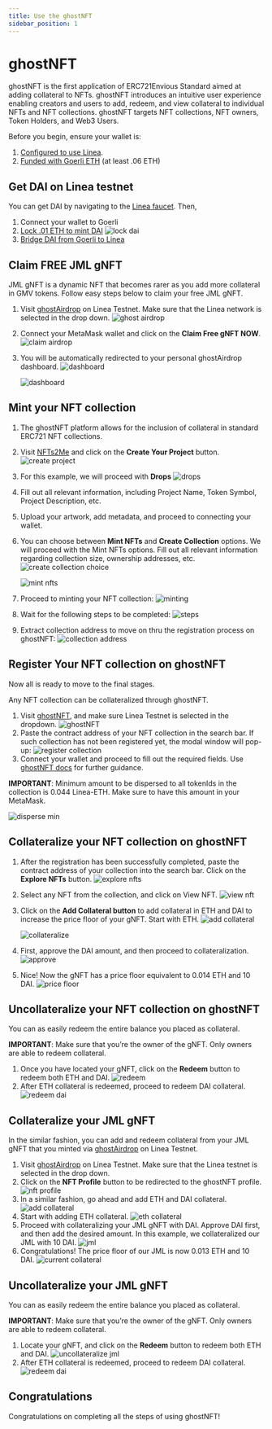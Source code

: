 ```yaml
---
title: Use the ghostNFT
sidebar_position: 1
---
```


# ghostNFT

ghostNFT is the first application of ERC721Envious Standard aimed at adding collateral to NFTs. ghostNFT introduces an intuitive user experience enabling creators and users to add, redeem, and view collateral to individual NFTs and NFT collections. ghostNFT targets NFT collections, NFT owners, Token Holders, and Web3 Users.

Before you begin, ensure your wallet is:

1. [Configured to use Linea](/use-mainnet/set-up-your-wallet.mdx).
1. [Funded with Goerli ETH](/use-linea-testnet/fund.md#get-test-eth-on-goerli) (at least .06 ETH)

## Get DAI on Linea testnet

You can get DAI by navigating to the [Linea faucet](/use-linea-testnet/fund.md). Then,

1. Connect your wallet to Goerli
1. [Lock .01 ETH to mint DAI](/use-linea-testnet/fund.md/#get-other-tokens-on-goerli) ![lock dai](/img/quests/ghost/lock_dai.png)
1. [Bridge DAI from Goerli to Linea](https://goerli.hop.exchange/#/send?token=DAI&sourceNetwork=ethereum&destNetwork=linea)

## Claim FREE JML gNFT

JML gNFT is a dynamic NFT that becomes rarer as you add more collateral in GMV tokens. Follow easy steps below to claim your free JML gNFT.

1. Visit [ghostAirdrop](https://airdrop.ghostchain.io/#/linea/0xD500EFDef75E89Bf6caF5C98F7633575d0049a72) on Linea Testnet. Make sure that the Linea network is selected in the drop down. ![ghost airdrop](/img/quests/ghost/ghost_airdrop.png)
1. Connect your MetaMask wallet and click on the **Claim Free gNFT NOW**. ![claim airdrop](/img/quests/ghost/claim_airdrop.png)
1. You will be automatically redirected to your personal ghostAirdrop dashboard. ![dashboard](/img/quests/ghost/airdrop_dashboard.png)

   ![dashboard](/img/quests/ghost/airdrop_dashboard_2.png)

## Mint your NFT collection

1. The ghostNFT platform allows for the inclusion of collateral in standard ERC721 NFT collections.
1. Visit [NFTs2Me](https://nfts2me.com/) and click on the **Create Your Project** button. ![create project](/img/quests/ghost/create_project.png)
1. For this example, we will proceed with **Drops** ![drops](/img/quests/ghost/drops.png)
1. Fill out all relevant information, including Project Name, Token Symbol, Project Description, etc.
1. Upload your artwork, add metadata, and proceed to connecting your wallet.
1. You can choose between **Mint NFTs** and **Create Collection** options. We will proceed with the Mint NFTs options. Fill out all relevant information regarding collection size, ownership addresses, etc. ![create collection choice](/img/quests/ghost/create_collection.png)

   ![mint nfts](/img/quests/ghost/mint_nfts.png)

1. Proceed to minting your NFT collection: ![minting](/img/quests/ghost/minting.png)
1. Wait for the following steps to be completed: ![steps](/img/quests/ghost/steps.png)
1. Extract collection address to move on thru the registration process on ghostNFT: ![collection address](/img/quests/ghost/collection_address.png)

## Register Your NFT collection on ghostNFT

Now all is ready to move to the final stages.

Any NFT collection can be collateralized through ghostNFT.

1. Visit [ghostNFT](https://app.nft.ghostchain.io/#/linea), and make sure Linea Testnet is selected in the dropdown. ![ghostNFT](/img/quests/ghost/ghostnft.png)
1. Paste the contract address of your NFT collection in the search bar. If such collection has not been registered yet, the modal window will pop-up: ![register collection](/img/quests/ghost/register_collection.png)
1. Connect your wallet and proceed to fill out the required fields. Use [ghostNFT docs](https://docs.nft.ghostchain.io/en/latest/envious-house-usage.html) for further guidance.

**IMPORTANT**: Minimum amount to be dispersed to all tokenIds in the collection is 0.044 Linea-ETH. Make sure to have this amount in your MetaMask.

![disperse min](/img/quests/ghost/min_amt.png)

## Collateralize your NFT collection on ghostNFT

1. After the registration has been successfully completed, paste the contract address of your collection into the search bar. Click on the **Explore NFTs** button. ![explore nfts](/img/quests/ghost/explore_nfts.png)
1. Select any NFT from the collection, and click on View NFT. ![view nft](/img/quests/ghost/view_nft.png)
1. Click on the **Add Collateral button** to add collateral in ETH and DAI to increase the price floor of your gNFT. Start with ETH. ![add collateral](/img/quests/ghost/add_collateral.png)

   ![collateralize](/img/quests/ghost/collateralize.png)

1. First, approve the DAI amount, and then proceed to collateralization. ![approve](/img/quests/ghost/approve.png)
1. Nice! Now the gNFT has a price floor equivalent to 0.014 ETH and 10 DAI. ![price floor](/img/quests/ghost/price_floor.png)

## Uncollateralize your NFT collection on ghostNFT

You can as easily redeem the entire balance you placed as collateral.

**IMPORTANT**: Make sure that you’re the owner of the gNFT. Only owners are able to redeem collateral.

1. Once you have located your gNFT, click on the **Redeem** button to redeem both ETH and DAI. ![redeem](/img/quests/ghost/redeem.png)
1. After ETH collateral is redeemed, proceed to redeem DAI collateral. ![redeem dai](/img/quests/ghost/redeem_dai.png)

## Collateralize your JML gNFT

In the similar fashion, you can add and redeem collateral from your JML gNFT that you minted via [ghostAirdrop](https://airdrop.ghostchain.io/#/linea/0xD500EFDef75E89Bf6caF5C98F7633575d0049a72) on Linea Testnet.

1. Visit [ghostAirdrop](https://airdrop.ghostchain.io/#/linea/0xD500EFDef75E89Bf6caF5C98F7633575d0049a72) on Linea Testnet. Make sure that the Linea testnet is selected in the drop down.
1. Click on the **NFT Profile** button to be redirected to the ghostNFT profile. ![nft profile](/img/quests/ghost/nft_profile.png)
1. In a similar fashion, go ahead and add ETH and DAI collateral. ![add collateral](/img/quests/ghost/add_collateral_2.png)
1. Start with adding ETH collateral. ![eth collateral](/img/quests/ghost/eth_collateral.png)
1. Proceed with collateralizing your JML gNFT with DAI. Approve DAI first, and then add the desired amount. In this example, we collateralized our JML with 10 DAI. ![jml](/img/quests/ghost/jml.png)
1. Congratulations! The price floor of our JML is now 0.013 ETH and 10 DAI. ![current collateral](/img/quests/ghost/current_collateralization.png)

## Uncollateralize your JML gNFT

You can as easily redeem the entire balance you placed as collateral.

**IMPORTANT**: Make sure that you’re the owner of the gNFT. Only owners are able to redeem collateral.

1. Locate your gNFT, and click on the **Redeem** button to redeem both ETH and DAI. ![uncollateralize jml](/img/quests/ghost/uncol_jml.png)
1. After ETH collateral is redeemed, proceed to redeem DAI collateral. ![redeem dai](/img/quests/ghost/redeem_dai_2.png)

## Congratulations

Congratulations on completing all the steps of using ghostNFT!
